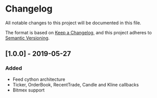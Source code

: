 # Changelog
All notable changes to this project will be documented in this file.

The format is based on [Keep a Changelog](https://keepachangelog.com/en/1.0.0/),
and this project adheres to [Semantic Versioning](https://semver.org/spec/v2.0.0.html).

## [1.0.0] - 2019-05-27
### Added
- Feed cython architecture
- Ticker, OrderBook, RecentTrade, Candle and Kline callbacks
- Bitmex support
